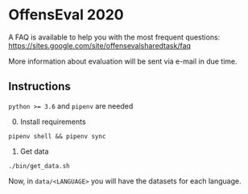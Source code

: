 # OffensEval 2020


A FAQ is available to help you with the most frequent questions: https://sites.google.com/site/offensevalsharedtask/faq

More information about evaluation will be sent via e-mail in due time.

## Instructions

`python >= 3.6` and `pipenv` are needed

0. Install requirements

```
pipenv shell && pipenv sync
```

1. Get data

```
./bin/get_data.sh
```

Now, in `data/<LANGUAGE>` you will have the datasets for each language.
